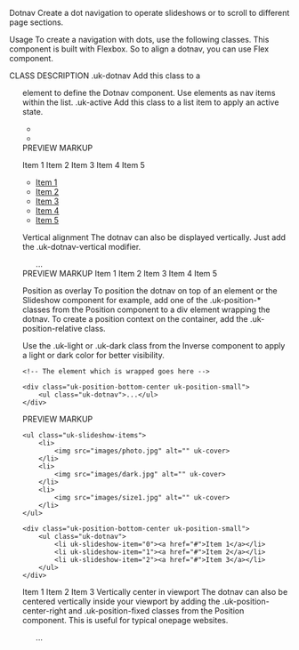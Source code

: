 
Dotnav
Create a dot navigation to operate slideshows or to scroll to different page sections.

Usage
To create a navigation with dots, use the following classes. This component is built with Flexbox. So to align a dotnav, you can use Flex component.

CLASS	DESCRIPTION
.uk-dotnav	Add this class to a <ul> element to define the Dotnav component. Use <a> elements as nav items within the list.
.uk-active	Add this class to a list item to apply an active state.
<ul class="uk-dotnav">
    <li class="uk-active"><a href=""></a></li>
    <li><a href=""></a></li>
</ul>
PREVIEW
MARKUP



Item 1
Item 2
Item 3
Item 4
Item 5

<ul class="uk-dotnav">
    <li class="uk-active"><a href="#">Item 1</a></li>
    <li><a href="#">Item 2</a></li>
    <li><a href="#">Item 3</a></li>
    <li><a href="#">Item 4</a></li>
    <li><a href="#">Item 5</a></li>
</ul>


Vertical alignment
The dotnav can also be displayed vertically. Just add the .uk-dotnav-vertical modifier.

<ul class="uk-dotnav uk-dotnav-vertical">...</ul>
PREVIEW
MARKUP
Item 1
Item 2
Item 3
Item 4
Item 5

Position as overlay
To position the dotnav on top of an element or the Slideshow component for example, add one of the .uk-position-* classes from the Position component to a div element wrapping the dotnav. To create a position context on the container, add the .uk-position-relative class.

Use the .uk-light or .uk-dark class from the Inverse component to apply a light or dark color for better visibility.

<div class="uk-position-relative uk-light">

    <!-- The element which is wrapped goes here -->

    <div class="uk-position-bottom-center uk-position-small">
        <ul class="uk-dotnav">...</ul>
    </div>

</div>
PREVIEW
MARKUP


<div class="uk-position-relative uk-light" uk-slideshow>

    <ul class="uk-slideshow-items">
        <li>
            <img src="images/photo.jpg" alt="" uk-cover>
        </li>
        <li>
            <img src="images/dark.jpg" alt="" uk-cover>
        </li>
        <li>
            <img src="images/size1.jpg" alt="" uk-cover>
        </li>
    </ul>

    <div class="uk-position-bottom-center uk-position-small">
        <ul class="uk-dotnav">
            <li uk-slideshow-item="0"><a href="#">Item 1</a></li>
            <li uk-slideshow-item="1"><a href="#">Item 2</a></li>
            <li uk-slideshow-item="2"><a href="#">Item 3</a></li>
        </ul>
    </div>

</div>


Item 1
Item 2
Item 3
Vertically center in viewport
The dotnav can also be centered vertically inside your viewport by adding the .uk-position-center-right and .uk-position-fixed classes from the Position component. This is useful for typical onepage websites.

<div class="uk-position-center-right uk-position-medium uk-position-fixed">
    <ul class="uk-dotnav uk-dotnav-vertical">...</ul>
</div>
